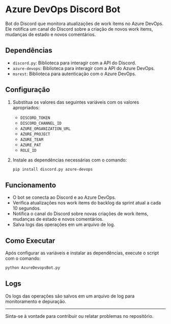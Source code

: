 # Azure DevOps Discord Bot

Bot do Discord que monitora atualizações de work items no Azure DevOps. Ele notifica um canal do Discord sobre a criação de novos work items, mudanças de estado e novos comentários.

## Dependências

- `discord.py`: Biblioteca para interagir com a API do Discord.
- `azure-devops`: Biblioteca para interagir com a API do Azure DevOps.
- `msrest`: Biblioteca para autenticação com o Azure DevOps.

## Configuração

1. Substitua os valores das seguintes variáveis com os valores apropriados:
   - `DISCORD_TOKEN`
   - `DISCORD_CHANNEL_ID`
   - `AZURE_ORGANIZATION_URL`
   - `AZURE_PROJECT`
   - `AZURE_TEAM`
   - `AZURE_PAT`
   - `ROLE_ID`

2. Instale as dependências necessárias com o comando:
   ```bash
   pip install discord.py azure-devops
   ```

## Funcionamento

- O bot se conecta ao Discord e ao Azure DevOps.
- Verifica atualizações nos work items do backlog da sprint atual a cada 10 segundos.
- Notifica o canal do Discord sobre novas criações de work items, mudanças de estado e novos comentários.
- Salva logs das operações em um arquivo de log.

## Como Executar

Após configurar as variáveis e instalar as dependências, execute o script com o comando:
```bash
python AzureDevopsBot.py
```

## Logs

Os logs das operações são salvos em um arquivo de log para monitoramento e depuração.

---

Sinta-se à vontade para contribuir ou relatar problemas no repositório.

